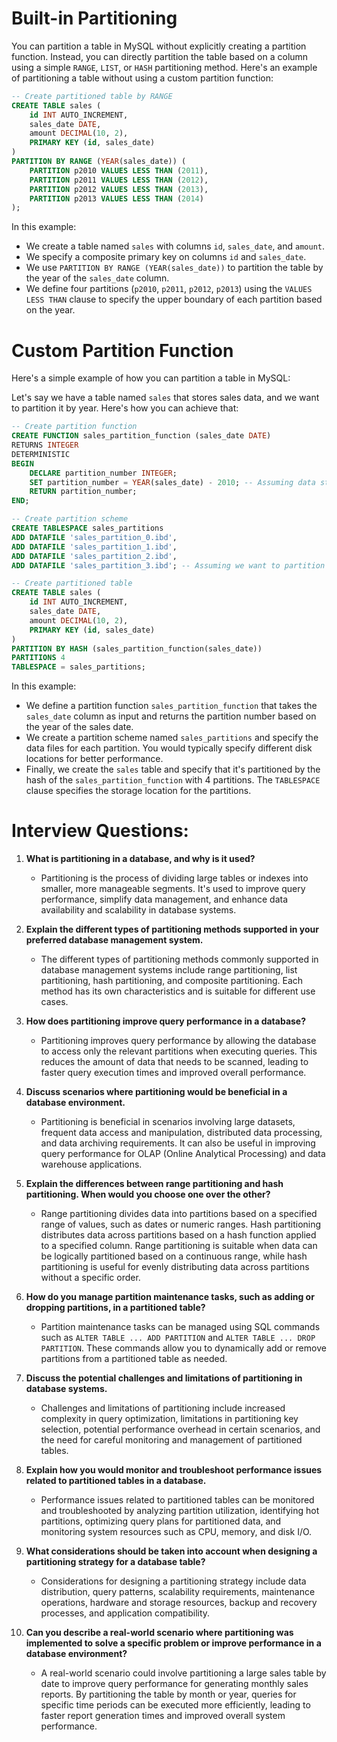 # Built-in Partitioning

You can partition a table in MySQL without explicitly creating a partition function. Instead, you can directly partition the table based on a column using a simple `RANGE`, `LIST`, or `HASH` partitioning method. Here's an example of partitioning a table without using a custom partition function:

```sql
-- Create partitioned table by RANGE
CREATE TABLE sales (
    id INT AUTO_INCREMENT,
    sales_date DATE,
    amount DECIMAL(10, 2),
    PRIMARY KEY (id, sales_date)
)
PARTITION BY RANGE (YEAR(sales_date)) (
    PARTITION p2010 VALUES LESS THAN (2011),
    PARTITION p2011 VALUES LESS THAN (2012),
    PARTITION p2012 VALUES LESS THAN (2013),
    PARTITION p2013 VALUES LESS THAN (2014)
);
```

In this example:

- We create a table named `sales` with columns `id`, `sales_date`, and `amount`.
- We specify a composite primary key on columns `id` and `sales_date`.
- We use `PARTITION BY RANGE (YEAR(sales_date))` to partition the table by the year of the `sales_date` column.
- We define four partitions (`p2010`, `p2011`, `p2012`, `p2013`) using the `VALUES LESS THAN` clause to specify the upper boundary of each partition based on the year.


# Custom Partition Function


Here's a simple example of how you can partition a table in MySQL:

Let's say we have a table named `sales` that stores sales data, and we want to partition it by year. Here's how you can achieve that:

```sql
-- Create partition function
CREATE FUNCTION sales_partition_function (sales_date DATE)
RETURNS INTEGER
DETERMINISTIC
BEGIN
    DECLARE partition_number INTEGER;
    SET partition_number = YEAR(sales_date) - 2010; -- Assuming data starts from 2010
    RETURN partition_number;
END;

-- Create partition scheme
CREATE TABLESPACE sales_partitions
ADD DATAFILE 'sales_partition_0.ibd',
ADD DATAFILE 'sales_partition_1.ibd',
ADD DATAFILE 'sales_partition_2.ibd',
ADD DATAFILE 'sales_partition_3.ibd'; -- Assuming we want to partition data for 4 years

-- Create partitioned table
CREATE TABLE sales (
    id INT AUTO_INCREMENT,
    sales_date DATE,
    amount DECIMAL(10, 2),
    PRIMARY KEY (id, sales_date)
)
PARTITION BY HASH (sales_partition_function(sales_date))
PARTITIONS 4
TABLESPACE = sales_partitions;
```

In this example:

- We define a partition function `sales_partition_function` that takes the `sales_date` column as input and returns the partition number based on the year of the sales date.
- We create a partition scheme named `sales_partitions` and specify the data files for each partition. You would typically specify different disk locations for better performance.
- Finally, we create the `sales` table and specify that it's partitioned by the hash of the `sales_partition_function` with 4 partitions. The `TABLESPACE` clause specifies the storage location for the partitions.

# Interview Questions:


1. **What is partitioning in a database, and why is it used?**
   - Partitioning is the process of dividing large tables or indexes into smaller, more manageable segments. It's used to improve query performance, simplify data management, and enhance data availability and scalability in database systems.

2. **Explain the different types of partitioning methods supported in your preferred database management system.**
   - The different types of partitioning methods commonly supported in database management systems include range partitioning, list partitioning, hash partitioning, and composite partitioning. Each method has its own characteristics and is suitable for different use cases.

3. **How does partitioning improve query performance in a database?**
   - Partitioning improves query performance by allowing the database to access only the relevant partitions when executing queries. This reduces the amount of data that needs to be scanned, leading to faster query execution times and improved overall performance.

4. **Discuss scenarios where partitioning would be beneficial in a database environment.**
   - Partitioning is beneficial in scenarios involving large datasets, frequent data access and manipulation, distributed data processing, and data archiving requirements. It can also be useful in improving query performance for OLAP (Online Analytical Processing) and data warehouse applications.

5. **Explain the differences between range partitioning and hash partitioning. When would you choose one over the other?**
   - Range partitioning divides data into partitions based on a specified range of values, such as dates or numeric ranges. Hash partitioning distributes data across partitions based on a hash function applied to a specified column. Range partitioning is suitable when data can be logically partitioned based on a continuous range, while hash partitioning is useful for evenly distributing data across partitions without a specific order.

6. **How do you manage partition maintenance tasks, such as adding or dropping partitions, in a partitioned table?**
   - Partition maintenance tasks can be managed using SQL commands such as `ALTER TABLE ... ADD PARTITION` and `ALTER TABLE ... DROP PARTITION`. These commands allow you to dynamically add or remove partitions from a partitioned table as needed.

7. **Discuss the potential challenges and limitations of partitioning in database systems.**
   - Challenges and limitations of partitioning include increased complexity in query optimization, limitations in partitioning key selection, potential performance overhead in certain scenarios, and the need for careful monitoring and management of partitioned tables.

8. **Explain how you would monitor and troubleshoot performance issues related to partitioned tables in a database.**
   - Performance issues related to partitioned tables can be monitored and troubleshooted by analyzing partition utilization, identifying hot partitions, optimizing query plans for partitioned data, and monitoring system resources such as CPU, memory, and disk I/O.

9. **What considerations should be taken into account when designing a partitioning strategy for a database table?**
   - Considerations for designing a partitioning strategy include data distribution, query patterns, scalability requirements, maintenance operations, hardware and storage resources, backup and recovery processes, and application compatibility.

10. **Can you describe a real-world scenario where partitioning was implemented to solve a specific problem or improve performance in a database environment?**
    - A real-world scenario could involve partitioning a large sales table by date to improve query performance for generating monthly sales reports. By partitioning the table by month or year, queries for specific time periods can be executed more efficiently, leading to faster report generation times and improved overall system performance.